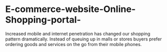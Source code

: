 # E-commerce-website-Online-Shopping-portal-
Increased mobile and internet penetration has changed our shopping pattern dramatically. Instead of queuing up in malls or stores buyers prefer ordering goods and services on the go from their mobile phones. 
